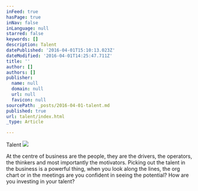 ```yaml
---
inFeed: true
hasPage: true
inNav: false
inLanguage: null
starred: false
keywords: []
description: Talent
datePublished: '2016-04-01T15:10:13.023Z'
dateModified: '2016-04-01T14:25:47.711Z'
title: ''
author: []
authors: []
publisher:
  name: null
  domain: null
  url: null
  favicon: null
sourcePath: _posts/2016-04-01-talent.md
published: true
url: talent/index.html
_type: Article

---
```

Talent ![](https://the-grid-user-content.s3-us-west-2.amazonaws.com/73e0c612-246f-4a71-abd2-51564273a613.gif)

At the centre of business are the people, they are the drivers, the operators, the thinkers and most importantly the motivators. Picking out the talent in the business is a powerful thing, when you look along the lines, the org chart or in the meetings are you confident in seeing the potential? How are you investing in your talent?
